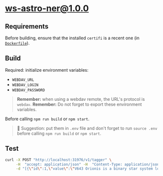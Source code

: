 # ws-astro-ner@1.0.0

## Requirements

Before building, ensure that the installed `certifi` is a recent one (in
[`Dockerfile`](./Dockerfile)).

## Build

Required: initialize environment variables:

- `WEBDAV_URL`
- `WEBDAV_LOGIN`
- `WEBDAV_PASSWORD`

> **Remember:** when using a webdav remote, the URL's protocol is `webdav`.
> **Remember:** Do not forget to export these environment variables.

Before calling `npm run build` or `npm start`.

> 📗 Suggestion: put them in `.env` file and don't forget to run `source .env`
> before calling `npm run build` or `npm start`.

## Test

```bash
curl -X POST "http://localhost:31976/v1/tagger" \
     -H  "accept: application/json" -H  "Content-Type: application/json" \
     -d "[{\"id\":1,\"value\":\"V643 Orionis is a binary star system located in the Orion constellation, offering valuable insightsinto stellar evolution.\"}]"
```
